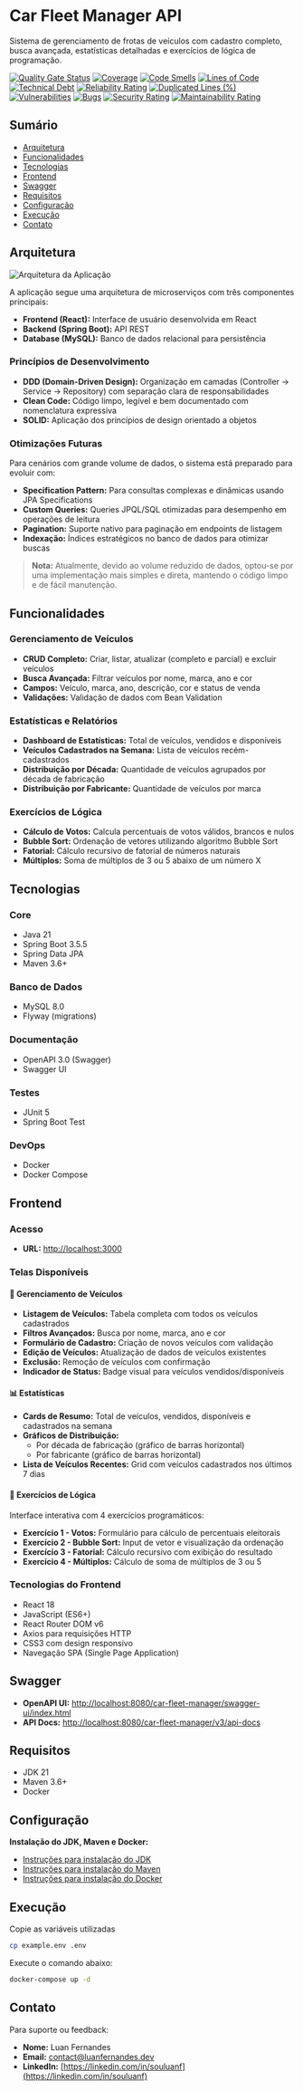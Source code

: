 # Car Fleet Manager API

Sistema de gerenciamento de frotas de veículos com cadastro completo, busca avançada, estatísticas detalhadas e exercícios de lógica de programação.

[![Quality Gate Status](https://sonarcloud.io/api/project_badges/measure?project=souluanf_car-fleet-manager&metric=alert_status&token=b6ce94a17d4984b5ba72c334c6e61732ebff4d15)](https://sonarcloud.io/summary/new_code?id=souluanf_car-fleet-manager)
[![Coverage](https://sonarcloud.io/api/project_badges/measure?project=souluanf_car-fleet-manager&metric=coverage&token=b6ce94a17d4984b5ba72c334c6e61732ebff4d15)](https://sonarcloud.io/summary/new_code?id=souluanf_car-fleet-manager)
[![Code Smells](https://sonarcloud.io/api/project_badges/measure?project=souluanf_car-fleet-manager&metric=code_smells&token=b6ce94a17d4984b5ba72c334c6e61732ebff4d15)](https://sonarcloud.io/summary/new_code?id=souluanf_car-fleet-manager)
[![Lines of Code](https://sonarcloud.io/api/project_badges/measure?project=souluanf_car-fleet-manager&metric=ncloc&token=b6ce94a17d4984b5ba72c334c6e61732ebff4d15)](https://sonarcloud.io/summary/new_code?id=souluanf_car-fleet-manager)
[![Technical Debt](https://sonarcloud.io/api/project_badges/measure?project=souluanf_car-fleet-manager&metric=sqale_index&token=b6ce94a17d4984b5ba72c334c6e61732ebff4d15)](https://sonarcloud.io/summary/new_code?id=souluanf_car-fleet-manager)
[![Reliability Rating](https://sonarcloud.io/api/project_badges/measure?project=souluanf_car-fleet-manager&metric=reliability_rating&token=b6ce94a17d4984b5ba72c334c6e61732ebff4d15)](https://sonarcloud.io/summary/new_code?id=souluanf_car-fleet-manager)
[![Duplicated Lines (%)](https://sonarcloud.io/api/project_badges/measure?project=souluanf_car-fleet-manager&metric=duplicated_lines_density&token=b6ce94a17d4984b5ba72c334c6e61732ebff4d15)](https://sonarcloud.io/summary/new_code?id=souluanf_car-fleet-manager)
[![Vulnerabilities](https://sonarcloud.io/api/project_badges/measure?project=souluanf_car-fleet-manager&metric=vulnerabilities&token=b6ce94a17d4984b5ba72c334c6e61732ebff4d15)](https://sonarcloud.io/summary/new_code?id=souluanf_car-fleet-manager)
[![Bugs](https://sonarcloud.io/api/project_badges/measure?project=souluanf_car-fleet-manager&metric=bugs&token=b6ce94a17d4984b5ba72c334c6e61732ebff4d15)](https://sonarcloud.io/summary/new_code?id=souluanf_car-fleet-manager)
[![Security Rating](https://sonarcloud.io/api/project_badges/measure?project=souluanf_car-fleet-manager&metric=security_rating&token=b6ce94a17d4984b5ba72c334c6e61732ebff4d15)](https://sonarcloud.io/summary/new_code?id=souluanf_car-fleet-manager)
[![Maintainability Rating](https://sonarcloud.io/api/project_badges/measure?project=souluanf_car-fleet-manager&metric=sqale_rating&token=b6ce94a17d4984b5ba72c334c6e61732ebff4d15)](https://sonarcloud.io/summary/new_code?id=souluanf_car-fleet-manager)

## Sumário

- [Arquitetura](#arquitetura)
- [Funcionalidades](#funcionalidades)
- [Tecnologias](#tecnologias)
- [Frontend](#frontend)
- [Swagger](#swagger)
- [Requisitos](#requisitos)
- [Configuração](#configuração)
- [Execução](#execução)
- [Contato](#contato)

## Arquitetura

![Arquitetura da Aplicação](car-fleet-manager.png)

A aplicação segue uma arquitetura de microserviços com três componentes principais:
- **Frontend (React):** Interface de usuário desenvolvida em React
- **Backend (Spring Boot):** API REST
- **Database (MySQL):** Banco de dados relacional para persistência

### Princípios de Desenvolvimento
- **DDD (Domain-Driven Design):** Organização em camadas (Controller → Service → Repository) com separação clara de responsabilidades
- **Clean Code:** Código limpo, legível e bem documentado com nomenclatura expressiva
- **SOLID:** Aplicação dos princípios de design orientado a objetos

### Otimizações Futuras

Para cenários com grande volume de dados, o sistema está preparado para evoluir com:
- **Specification Pattern:** Para consultas complexas e dinâmicas usando JPA Specifications
- **Custom Queries:** Queries JPQL/SQL otimizadas para desempenho em operações de leitura
- **Pagination:** Suporte nativo para paginação em endpoints de listagem
- **Indexação:** Índices estratégicos no banco de dados para otimizar buscas

> **Nota:** Atualmente, devido ao volume reduzido de dados, optou-se por uma implementação mais simples e direta, mantendo o código limpo e de fácil manutenção.

## Funcionalidades

### Gerenciamento de Veículos
- **CRUD Completo:** Criar, listar, atualizar (completo e parcial) e excluir veículos
- **Busca Avançada:** Filtrar veículos por nome, marca, ano e cor
- **Campos:** Veículo, marca, ano, descrição, cor e status de venda
- **Validações:** Validação de dados com Bean Validation

### Estatísticas e Relatórios
- **Dashboard de Estatísticas:** Total de veículos, vendidos e disponíveis
- **Veículos Cadastrados na Semana:** Lista de veículos recém-cadastrados
- **Distribuição por Década:** Quantidade de veículos agrupados por década de fabricação
- **Distribuição por Fabricante:** Quantidade de veículos por marca

### Exercícios de Lógica
- **Cálculo de Votos:** Calcula percentuais de votos válidos, brancos e nulos
- **Bubble Sort:** Ordenação de vetores utilizando algoritmo Bubble Sort
- **Fatorial:** Cálculo recursivo de fatorial de números naturais
- **Múltiplos:** Soma de múltiplos de 3 ou 5 abaixo de um número X

## Tecnologias

### Core
- Java 21
- Spring Boot 3.5.5
- Spring Data JPA
- Maven 3.6+

### Banco de Dados
- MySQL 8.0
- Flyway (migrations)

### Documentação
- OpenAPI 3.0 (Swagger)
- Swagger UI

### Testes
- JUnit 5
- Spring Boot Test

### DevOps
- Docker
- Docker Compose

## Frontend

### Acesso
- **URL:** [http://localhost:3000](http://localhost:3000)

### Telas Disponíveis

#### 🚗 Gerenciamento de Veículos
- **Listagem de Veículos:** Tabela completa com todos os veículos cadastrados
- **Filtros Avançados:** Busca por nome, marca, ano e cor
- **Formulário de Cadastro:** Criação de novos veículos com validação
- **Edição de Veículos:** Atualização de dados de veículos existentes
- **Exclusão:** Remoção de veículos com confirmação
- **Indicador de Status:** Badge visual para veículos vendidos/disponíveis

#### 📊 Estatísticas
- **Cards de Resumo:** Total de veículos, vendidos, disponíveis e cadastrados na semana
- **Gráficos de Distribuição:**
  - Por década de fabricação (gráfico de barras horizontal)
  - Por fabricante (gráfico de barras horizontal)
- **Lista de Veículos Recentes:** Grid com veículos cadastrados nos últimos 7 dias

#### 🧮 Exercícios de Lógica
Interface interativa com 4 exercícios programáticos:
- **Exercício 1 - Votos:** Formulário para cálculo de percentuais eleitorais
- **Exercício 2 - Bubble Sort:** Input de vetor e visualização da ordenação
- **Exercício 3 - Fatorial:** Cálculo recursivo com exibição do resultado
- **Exercício 4 - Múltiplos:** Cálculo de soma de múltiplos de 3 ou 5

### Tecnologias do Frontend
- React 18
- JavaScript (ES6+)
- React Router DOM v6
- Axios para requisições HTTP
- CSS3 com design responsivo
- Navegação SPA (Single Page Application)

## Swagger

- **OpenAPI UI:** [http://localhost:8080/car-fleet-manager/swagger-ui/index.html](http://localhost:8080/car-fleet-manager/swagger-ui/index.html)
- **API Docs:** [http://localhost:8080/car-fleet-manager/v3/api-docs](http://localhost:8080/car-fleet-manager/v3/api-docs)

## Requisitos

- JDK 21
- Maven 3.6+
- Docker

## Configuração

**Instalação do JDK, Maven e Docker:**

- [Instruções para instalação do JDK](https://docs.oracle.com/en/java/javase/21/install/overview-jdk-installation.html)
- [Instruções para instalação do Maven](https://maven.apache.org/install.html)
- [Instruções para instalação do Docker](https://docs.docker.com/get-docker/)

## Execução

Copie as variáveis utilizadas

```bash
cp example.env .env
```

Execute o comando abaixo:

```bash
docker-compose up -d
```

## Contato

Para suporte ou feedback:

- **Nome:** Luan Fernandes
- **Email:**  [contact@luanfernandes.dev](mailto:contact@luanfernandes.dev)
- **LinkedIn:** [https://linkedin.com/in/souluanf](https://linkedin.com/in/souluanf)